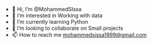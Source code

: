 - 👋 Hi, I’m @MohammedSIssa
- 👀 I’m interested in Working with data
- 🌱 I’m currently learning Python
- 💞️ I’m looking to collaborate on Small projects
- 📫 How to reach me mohammedsissa1999@gmail.com

<!---
MohammedSIssa/MohammedSIssa is a ✨ special ✨ repository because its `README.md` (this file) appears on your GitHub profile.
You can click the Preview link to take a look at your changes.
--->
